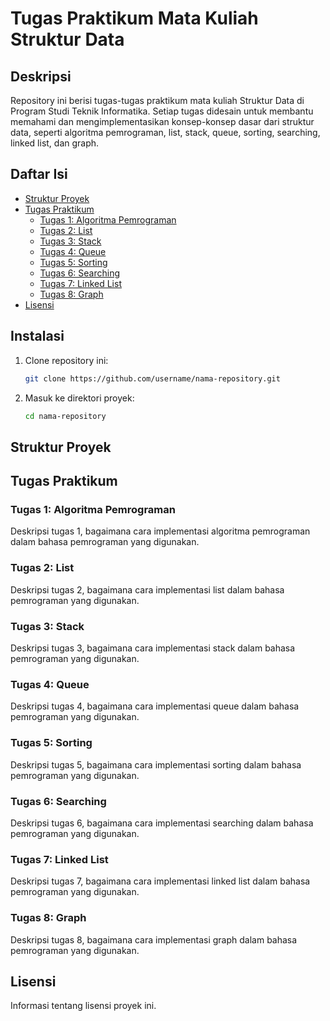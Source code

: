 # Tugas Praktikum Mata Kuliah Struktur Data

## Deskripsi
Repository ini berisi tugas-tugas praktikum mata kuliah Struktur Data di Program Studi Teknik Informatika. Setiap tugas didesain untuk membantu memahami dan mengimplementasikan konsep-konsep dasar dari struktur data, seperti algoritma pemrograman, list, stack, queue, sorting, searching, linked list, dan graph.

## Daftar Isi
- [Struktur Proyek](#struktur-proyek)
- [Tugas Praktikum](#tugas-praktikum)
  - [Tugas 1: Algoritma Pemrograman](#tugas-1-algoritma-pemrograman)
  - [Tugas 2: List](#tugas-2-list)
  - [Tugas 3: Stack](#tugas-3-stack)
  - [Tugas 4: Queue](#tugas-4-queue)
  - [Tugas 5: Sorting](#tugas-5-sorting)
  - [Tugas 6: Searching](#tugas-6-searching)
  - [Tugas 7: Linked List](#tugas-7-linked-list)
  - [Tugas 8: Graph](#tugas-8-graph)
- [Lisensi](#lisensi)

## Instalasi
1. Clone repository ini:
    ```sh
    git clone https://github.com/username/nama-repository.git
    ```
2. Masuk ke direktori proyek:
    ```sh
    cd nama-repository
    ```

## Struktur Proyek

## Tugas Praktikum

### Tugas 1: Algoritma Pemrograman
Deskripsi tugas 1, bagaimana cara implementasi algoritma pemrograman dalam bahasa pemrograman yang digunakan.

### Tugas 2: List
Deskripsi tugas 2, bagaimana cara implementasi list dalam bahasa pemrograman yang digunakan.

### Tugas 3: Stack
Deskripsi tugas 3, bagaimana cara implementasi stack dalam bahasa pemrograman yang digunakan.

### Tugas 4: Queue
Deskripsi tugas 4, bagaimana cara implementasi queue dalam bahasa pemrograman yang digunakan.

### Tugas 5: Sorting
Deskripsi tugas 5, bagaimana cara implementasi sorting dalam bahasa pemrograman yang digunakan.

### Tugas 6: Searching
Deskripsi tugas 6, bagaimana cara implementasi searching dalam bahasa pemrograman yang digunakan.

### Tugas 7: Linked List
Deskripsi tugas 7, bagaimana cara implementasi linked list dalam bahasa pemrograman yang digunakan.

### Tugas 8: Graph
Deskripsi tugas 8, bagaimana cara implementasi graph dalam bahasa pemrograman yang digunakan.

## Lisensi
Informasi tentang lisensi proyek ini.
